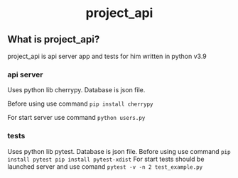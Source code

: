 <div align='center'>
  <h1>project_api</h1>
</div>

## What is project_api?

project_api is api server app and tests for him written in python v3.9

### api server

Uses python lib cherrypy. Database is json file.

Before using use command 
```pip install cherrypy```

For start server use command
`python users.py`

### tests

Uses python lib pytest. Database is json file.
Before using use command 
`pip install pytest
   pip install pytest-xdist`
For start tests should be launched server and use comand
`pytest -v -n 2 test_example.py`
